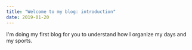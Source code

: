 ```yaml
---
title: "Welcome to my blog: introduction"
date: 2019-01-20
---
```

I'm doing my first blog for you to understand how I organize my days and my sports. 
